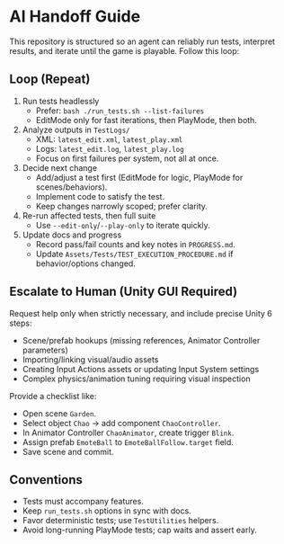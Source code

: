 # AI Handoff Guide

This repository is structured so an agent can reliably run tests, interpret results, and iterate until the game is playable. Follow this loop:

## Loop (Repeat)

1. Run tests headlessly
   - Prefer: `bash ./run_tests.sh --list-failures`
   - EditMode only for fast iterations, then PlayMode, then both.
2. Analyze outputs in `TestLogs/`
   - XML: `latest_edit.xml`, `latest_play.xml`
   - Logs: `latest_edit.log`, `latest_play.log`
   - Focus on first failures per system, not all at once.
3. Decide next change
   - Add/adjust a test first (EditMode for logic, PlayMode for scenes/behaviors).
   - Implement code to satisfy the test.
   - Keep changes narrowly scoped; prefer clarity.
4. Re-run affected tests, then full suite
   - Use `--edit-only`/`--play-only` to iterate quickly.
5. Update docs and progress
   - Record pass/fail counts and key notes in `PROGRESS.md`.
   - Update `Assets/Tests/TEST_EXECUTION_PROCEDURE.md` if behavior/options changed.

## Escalate to Human (Unity GUI Required)

Request help only when strictly necessary, and include precise Unity 6 steps:

- Scene/prefab hookups (missing references, Animator Controller parameters)
- Importing/linking visual/audio assets
- Creating Input Actions assets or updating Input System settings
- Complex physics/animation tuning requiring visual inspection

Provide a checklist like:

- Open scene `Garden`.
- Select object `Chao` → add component `ChaoController`.
- In Animator Controller `ChaoAnimator`, create trigger `Blink`.
- Assign prefab `EmoteBall` to `EmoteBallFollow.target` field.
- Save scene and commit.

## Conventions

- Tests must accompany features.
- Keep `run_tests.sh` options in sync with docs.
- Favor deterministic tests; use `TestUtilities` helpers.
- Avoid long-running PlayMode tests; cap waits and assert early.